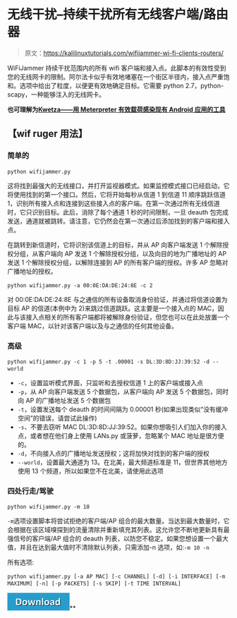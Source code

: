# 无线干扰–持续干扰所有无线客户端/路由器

> 原文：<https://kalilinuxtutorials.com/wifijammer-wi-fi-clients-routers/>

WiFiJammer 持续干扰范围内的所有 wifi 客户端和接入点。此脚本的有效性受到您的无线网卡的限制。阿尔法卡似乎有效地堵塞在一个街区半径内，接入点严重饱和。选项中给出了粒度，以便更有效地确定目标。它需要 python 2.7，python-scapy，一种能够注入的无线网卡。

**也可理解为[Kwetza——用 Meterpreter 有效载荷感染现有 Android 应用的工具](https://kalilinuxtutorials.com/kwetza-android-application/)**

## **【wif ruger 用法】**

### **简单的**

```
python wifijammer.py
```

这将找到最强大的无线接口，并打开监视器模式。如果监控模式接口已经启动，它将使用找到的第一个接口。然后，它将开始每秒从信道 1 到信道 11 顺序跳跃信道 1，识别所有接入点和连接到这些接入点的客户端。在第一次通过所有无线信道时，它只识别目标。此后，消除了每个通道 1 秒的时间限制，一旦 deauth 包完成发送，通道就被跳转。请注意，它仍然会在第一次通过后添加找到的客户端和接入点。

在跳转到新信道时，它将识别该信道上的目标，并从 AP 向客户端发送 1 个解除授权分组，从客户端向 AP 发送 1 个解除授权分组，以及向目的地为广播地址的 AP 发送 1 个解除授权分组，以解除连接到 AP 的所有客户端的授权。许多 AP 忽略对广播地址的授权。

```
python wifijammer.py -a 00:0E:DA:DE:24:8E -c 2
```

对 00:0E:DA:DE:24:8E 与之通信的所有设备取消身份验证，并通过将信道设置为目标 AP 的信道(本例中为 2)来跳过信道跳跃。这主要是一个接入点的 MAC，因此与该接入点相关的所有客户端都将被解除身份验证，但您也可以在此处放置一个客户端 MAC，以针对该客户端以及与之通信的任何其他设备。

### **高级**

```
python wifijammer.py -c 1 -p 5 -t .00001 -s DL:3D:8D:JJ:39:52 -d --world
```

*   `-c`，设置监听模式界面，只监听和去授权信道 1 上的客户端或接入点
*   `-p`，从 AP 向客户端发送 5 个数据包，从客户端向 AP 发送 5 个数据包，同时向 AP 的广播地址发送 5 个数据包
*   `-t`，设置发送每个 deauth 的时间间隔为 0.00001 秒(如果出现类似“没有缓冲空间”的错误，请尝试此操作)
*   `-s`、不要去窃听 MAC DL:3D:8D:JJ:39:52。如果你想吸引人们加入你的接入点，或者想在他们身上使用 LANs.py 或菠萝，忽略某个 MAC 地址是很方便的。
*   `-d`，不向接入点的广播地址发送授权；这将加快对找到的客户端的授权
*   `--world`，设置最大通道为 13。在北美，最大频道标准是 11，但世界其他地方使用 13 个频道，所以如果您不在北美，请使用此选项

### **四处行走/驾驶**

```
python wifijammer.py -m 10
```

`-m`选项设置脚本将尝试拒绝的客户端/AP 组合的最大数量。当达到最大数量时，它会根据在该区域嗅探到的流量清除并重新填充其列表。这允许您不断地更新具有最强信号的客户端/AP 组合的 deauth 列表，以防您不稳定。如果您想设置一个最大值，并且在达到最大值时不清除默认列表，只需添加-n 选项，如:`-m 10 -n`

所有选项:

```
python wifijammer.py [-a AP MAC] [-c CHANNEL] [-d] [-i INTERFACE] [-m MAXIMUM] [-n] [-p PACKETS] [-s SKIP] [-t TIME INTERVAL]
```

[![](img/d861a9096555aeb1980fc054015933d7.png)](https://github.com/DanMcInerney/wifijammer)**